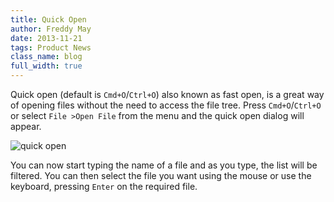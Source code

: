 ```yaml
---
title: Quick Open
author: Freddy May
date: 2013-11-21
tags: Product News
class_name: blog
full_width: true
---
```


Quick open (default is `Cmd+O`/`Ctrl+O`) also known as fast open, is a great way of opening files without the need to access the file tree. Press `Cmd+O`/`Ctrl+O` or select `File >Open File` from the menu and the quick open dialog will appear.

![quick open](blog/quick-open.png)

You can now start typing the name of a file and as you type, the list will be filtered. You can then select the file you want using the mouse or use the keyboard, pressing `Enter` on the required file.
